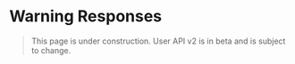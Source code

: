 # Warning Responses

> This page is under construction. User API v2 is in beta and is subject to change.
